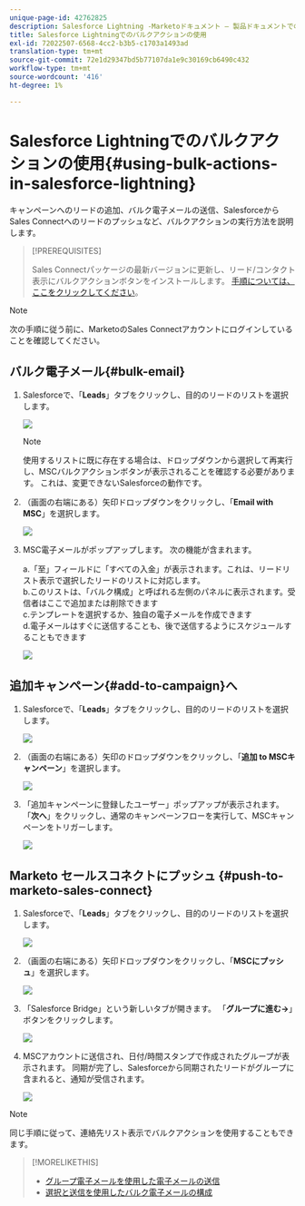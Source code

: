 ```yaml
---
unique-page-id: 42762825
description: Salesforce Lightning -Marketoドキュメント — 製品ドキュメントでのバルクアクションの使用
title: Salesforce Lightningでのバルクアクションの使用
exl-id: 72022507-6568-4cc2-b3b5-c1703a1493ad
translation-type: tm+mt
source-git-commit: 72e1d29347bd5b77107da1e9c30169cb6490c432
workflow-type: tm+mt
source-wordcount: '416'
ht-degree: 1%

---
```


# Salesforce Lightningでのバルクアクションの使用{#using-bulk-actions-in-salesforce-lightning}

キャンペーンへのリードの追加、バルク電子メールの送信、SalesforceからSales Connectへのリードのプッシュなど、バルクアクションの実行方法を説明します。

>[!PREREQUISITES]
>
>Sales Connectパッケージの最新バージョンに更新し、リード/コンタクト表示にバルクアクションボタンをインストールします。 [手順については、ここをクリックしてください](https://s3.amazonaws.com/tout-user-store/salesforce/assets/SF+Guide+for+Lightning.pdf)。

>[!NOTE]
>
>次の手順に従う前に、MarketoのSales Connectアカウントにログインしていることを確認してください。

## バルク電子メール{#bulk-email}

1. Salesforceで、「**Leads**」タブをクリックし、目的のリードのリストを選択します。

   ![](assets/one-6.png)

   >[!NOTE]
   >
   >使用するリストに既に存在する場合は、ドロップダウンから選択して再実行し、MSCバルクアクションボタンが表示されることを確認する必要があります。 これは、変更できないSalesforceの動作です。

1. （画面の右端にある）矢印ドロップダウンをクリックし、「**Email with MSC**」を選択します。

   ![](assets/two-6.png)

1. MSC電子メールがポップアップします。 次の機能が含まれます。

   a.「至」フィールドに「すべての入金」が表示されます。これは、リードリスト表示で選択したリードのリストに対応します。\
   b.このリストは、「バルク構成」と呼ばれる左側のパネルに表示されます。受信者はここで追加または削除できます\
   c.テンプレートを選択するか、独自の電子メールを作成できます\
   d.電子メールはすぐに送信することも、後で送信するようにスケジュールすることもできます

   ![](assets/three-5.png)

## 追加キャンペーン{#add-to-campaign}へ

1. Salesforceで、「**Leads**」タブをクリックし、目的のリードのリストを選択します。

   ![](assets/four-4.png)

1. （画面の右端にある）矢印のドロップダウンをクリックし、「**追加 to MSCキャンペーン**」を選択します。

   ![](assets/five-4.png)

1. 「追加キャンペーンに登録したユーザー」ポップアップが表示されます。 「**次へ**」をクリックし、通常のキャンペーンフローを実行して、MSCキャンペーンをトリガーします。

   ![](assets/six-1.png)

## Marketo セールスコネクトにプッシュ {#push-to-marketo-sales-connect}

1. Salesforceで、「**Leads**」タブをクリックし、目的のリードのリストを選択します。

   ![](assets/seven-2.png)

1. （画面の右端にある）矢印ドロップダウンをクリックし、「**MSCにプッシュ**」を選択します。

   ![](assets/eight-2.png)

1. 「Salesforce Bridge」という新しいタブが開きます。 「**グループに進む→**」ボタンをクリックします。

   ![](assets/nine-2.png)

1. MSCアカウントに送信され、日付/時間スタンプで作成されたグループが表示されます。 同期が完了し、Salesforceから同期されたリードがグループに含まれると、通知が受信されます。

   ![](assets/ten-1.png)

>[!NOTE]
>
>同じ手順に従って、連絡先リスト表示でバルクアクションを使用することもできます。

>[!MORELIKETHIS]
>
>* [グループ電子メールを使用した電子メールの送信](/help/marketo/product-docs/marketo-sales-connect/email/using-the-compose-window/sending-emails-via-group-email.md)
>* [選択と送信を使用したバルク電子メールの構成](/help/marketo/product-docs/marketo-sales-connect/email/using-the-compose-window/composing-bulk-emails-with-select-and-send.md#sending-emails)

